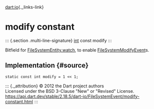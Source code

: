 [dart:io](../../dart-io/dart-io-library){._links-link}

modify constant
===============

::: {.section .multi-line-signature}
[int](../../dart-core/int-class) const modify
:::

Bitfield for [FileSystemEntity.watch](../filesystementity/watch), to
enable [FileSystemModifyEvent](../filesystemmodifyevent-class)s.

Implementation {#source}
--------------

``` {.language-dart data-language="dart"}
static const int modify = 1 << 1;
```

::: {._attribution}
© 2012 the Dart project authors\
Licensed under the BSD 3-Clause \"New\" or \"Revised\" License.\
<https://api.dart.dev/stable/2.18.5/dart-io/FileSystemEvent/modify-constant.html>
:::
